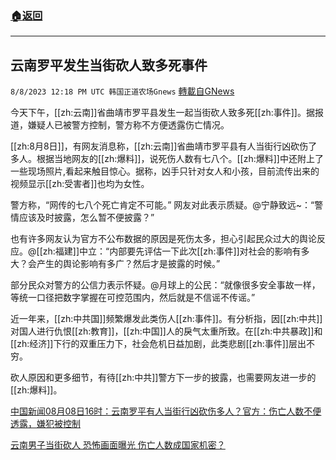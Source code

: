 ###  [:house:返回](README.md)
---


## 云南罗平发生当街砍人致多死事件
`8/8/2023 12:18 PM UTC 韩国正道农场Gnews` [轉載自GNews](https://gnews.org/articles/1535400)

今天下午，[[zh:云南]]省曲靖市罗平县发生一起当街砍人致多死[[zh:事件]]。据报道，嫌疑人已被警方控制，警方称不方便透露伤亡情况。

[[zh:8月8日]]，有网友消息称，[[zh:云南]]省曲靖市罗平县有人当街行凶砍伤了多人。根据当地网友的[[zh:爆料]]，说死伤人数有七八个。[[zh:爆料]]中还附上了一些现场照片,看起来触目惊心。据称，凶手只针对女人和小孩，目前流传出来的视频显示[[zh:受害者]]也均为女性。

警方称，“网传的七八个死亡肯定不可能。” 网友对此表示质疑。@宁静致远~：“警情应该及时披露，怎么暂不便披露？”

也有许多网友认为官方不公布数据的原因是死伤太多，担心引起民众过大的舆论反应。@[[zh:福建]]中立：“内部要先评估一下此次[[zh:事件]]对社会的影响有多大？会产生的舆论影响有多广？然后才是披露的时候。”

部分民众对警方的公信力表示怀疑。@月球上的公民：“就像很多安全事故一样，等统一口径把数字掌握在可控范围内，然后就是不信谣不传谣。”

近一年来，[[zh:中共国]]频繁爆发此类伤人[[zh:事件]]。有分析指，因[[zh:中共]]对国人进行仇恨[[zh:教育]]，[[zh:中国]]人的戾气太重所致。在[[zh:中共暴政]]和[[zh:经济]]下行的双重压力下，社会危机日益加剧，此类悲剧[[zh:事件]]层出不穷。

砍人原因和更多细节，有待[[zh:中共]]警方下一步的披露，也需要网友进一步的[[zh:爆料]]。

[中国新闻08月08日16时：云南罗平有人当街行凶砍伤多人？官方：伤亡人数不便透露，嫌犯被控制](https://www.youtube.com/watch?v=7HCBnntC64M)

[云南男子当街砍人 恐怖画面曝光 伤亡人数成国家机密？](https://www.soundofhope.org/post/745184)
